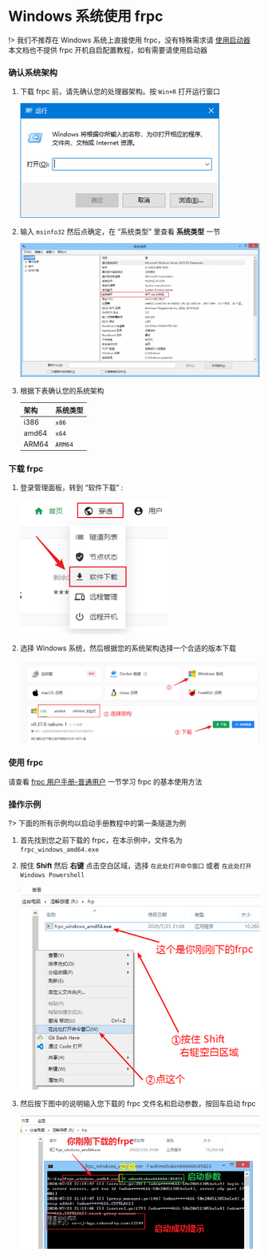 # Windows 系统使用 frpc

!> 我们不推荐在 Windows 系统上直接使用 frpc，没有特殊需求请 [使用启动器](/launcher/usage)  
本文档也不提供 frpc 开机自启配置教程，如有需要请使用启动器

### 确认系统架构

1. 下载 frpc 前，请先确认您的处理器架构。按 `Win+R` 打开运行窗口

   ![](_images/windows-1.png)

2. 输入 `msinfo32` 然后点确定，在 “系统类型” 里查看 **系统类型** 一节

   ![](_images/windows-2.png)

3. 根据下表确认您的系统架构

   | 架构 | 系统类型 |
   | --- | --- |
   | i386 | `x86` |
   | amd64 | `x64` |
   | ARM64 | `ARM64` |

### 下载 frpc

1. 登录管理面板，转到 “软件下载” :

   ![](../../_images/download.png)

3. 选择 Windows 系统，然后根据您的系统架构选择一个合适的版本下载

   ![](_images/windows-0.png)

### 使用 frpc

请查看 [frpc 用户手册-普通用户](/frpc/manual#普通用户) 一节学习 frpc 的基本使用方法

### 操作示例

?> 下面的所有示例均以启动手册教程中的第一条隧道为例

1. 首先找到您之前下载的 frpc，在本示例中，文件名为 `frpc_windows_amd64.exe`

2. 按住 **Shift** 然后 **右键** 点击空白区域，选择 `在此处打开命令窗口` 或者 `在此处打开 Windows Powershell`

   ![](_images/windows-3.png)

3. 然后按下图中的说明输入您下载的 frpc 文件名和启动参数，按回车启动 frpc

   ![](_images/windows-4.png)
